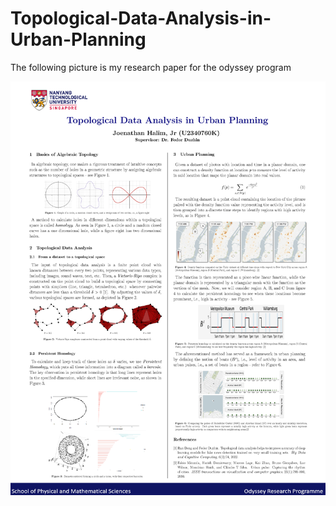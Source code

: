 # Topological-Data-Analysis-in-Urban-Planning

The following picture is my research paper for the odyssey program

![alt text](MATH_U2340760K.png)
